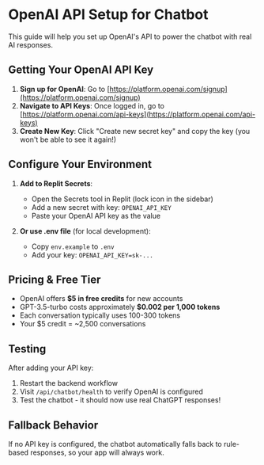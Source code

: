
# OpenAI API Setup for Chatbot

This guide will help you set up OpenAI's API to power the chatbot with real AI responses.

## Getting Your OpenAI API Key

1. **Sign up for OpenAI**: Go to [https://platform.openai.com/signup](https://platform.openai.com/signup)
2. **Navigate to API Keys**: Once logged in, go to [https://platform.openai.com/api-keys](https://platform.openai.com/api-keys)
3. **Create New Key**: Click "Create new secret key" and copy the key (you won't be able to see it again!)

## Configure Your Environment

1. **Add to Replit Secrets**: 
   - Open the Secrets tool in Replit (lock icon in the sidebar)
   - Add a new secret with key: `OPENAI_API_KEY`
   - Paste your OpenAI API key as the value

2. **Or use .env file** (for local development):
   - Copy `env.example` to `.env`
   - Add your key: `OPENAI_API_KEY=sk-...`

## Pricing & Free Tier

- OpenAI offers **$5 in free credits** for new accounts
- GPT-3.5-turbo costs approximately **$0.002 per 1,000 tokens**
- Each conversation typically uses 100-300 tokens
- Your $5 credit = ~2,500 conversations

## Testing

After adding your API key:

1. Restart the backend workflow
2. Visit `/api/chatbot/health` to verify OpenAI is configured
3. Test the chatbot - it should now use real ChatGPT responses!

## Fallback Behavior

If no API key is configured, the chatbot automatically falls back to rule-based responses, so your app will always work.
